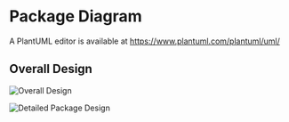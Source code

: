 # Package Diagram

A PlantUML editor is available at <https://www.plantuml.com/plantuml/uml/>

## Overall Design

![Overall Design](https://www.plantuml.com/plantuml/png/VP9FJy904CNl_HGJ3aOZUF1e2A6q9c8m8Atne1wMPSIDPRVPsPeqnk_kjfFIFmTkCFERztRUT4vEM5SSio0NybiS44ORYuJQ2QUCVjUNMnJImJMaPOw9j2ftyBAy6e4Ww9Bm6m2yCHoPOswqxz17LUnC9cX_b4HV_mjQn-rzaduM6OIRfJUCZ7RMP1bQk80uNSE6EM9J3x5Nox6DHmUwYuAKHY9OcOEIi18bMc_GFCBBHyOYTrcycQXBRDFGjKVBGvG9ek4ciN02GkbnggFB3Ibdh48QGnoksQI2c667BiQRXCDDmi9zeNPADbTvV4t7iAxAjopQ9rZOG_0WzFuK4GyChz1v-quGdd9wAfFdbGyfLV62JHg4vRcVYbs6B5-1_9-bUz_7v6Ooguzt1zEfgDUVpG9Vu4ul-Pef23tGgpFQvdUU6qJIigq0WyrQ7jbZZdgFMfR1OFmCEVS_YcFs3m00)

![Detailed Package Design](https://www.plantuml.com/plantuml/png/VP7DIWCn4CVlUOeXnq8Nl7fO2kB1Ww0L7s18nsteveD9LX3hkpkRq7QZj9U5INxvVynkKaREanjLEbWVaT612pwOFGT7a7aYfIAQ0mu4-ZqHmpDw6Hpv32_rGiEt0h0-4t-W8NYQkIt58ATcn9HWFdWZ_hI6chDcs8PHp609GzST-uiUt8DrSIpcwH_PbrcO7KNoknC0wtKF-gxhLlfi8v2u1cCnKr8_Yugp3UUh9MlQ2ft7XptAr5x-RViw4Nyz-i7wqh524ajBlDKfNX6IR2Qu69BDDdW5hM1vKXlfXMXfD0nC0pQl13tshOAGKwgjh_zGsURDNLoMl97lvCPV)
